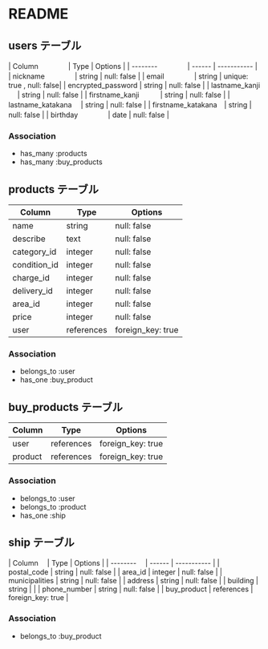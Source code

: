 # README

## users テーブル

| Column       　　　　| Type   | Options     |
| --------     　　　　| ------ | ----------- |
| nickname     　　　　| string | null: false |
| email        　　　　| string | unique: true , null: false|
| encrypted_password  | string | null: false |
| lastname_kanji   　 | string | null: false |
| firstname_kanji　　　| string | null: false |
| lastname_katakana  　| string | null: false |
| firstname_katakana　| string | null: false |
| birthday     　　　　| date   | null: false |

### Association

- has_many :products
- has_many :buy_products

## products テーブル

| Column      | Type         | Options     |
| ------      | ------       | ----------- |
| name        | string       | null: false |
| describe    | text         | null: false |
| category_id | integer      | null: false |
| condition_id| integer      | null: false |
| charge_id   | integer      | null: false |
| delivery_id | integer      | null: false |
| area_id     | integer      | null: false |
| price       | integer      | null: false |
| user        | references   | foreign_key: true  |

### Association

- belongs_to :user
- has_one :buy_product

## buy_products テーブル

| Column         | Type       | Options     |
| ------         | ---------- | ----------- |
| user           | references | foreign_key: true |
| product        | references | foreign_key: true |
 
### Association

- belongs_to :user
- belongs_to :product
- has_one :ship

## ship テーブル

| Column       　| Type   | Options     |
| --------     　| ------ | ----------- |
| postal_code    | string     | null: false |
| area_id  | integer    | null: false |
| municipalities | string     | null: false |
| address        | string     | null: false |
| building       | string     |             |
| phone_number   | string     | null: false |
| buy_product    | references | foreign_key: true |

### Association

- belongs_to :buy_product
